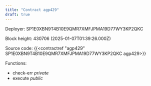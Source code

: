 ```yaml
---
title: "Contract agp429"
draft: true
---
```

Deployer: SP1E0XBN9T4B10E9QMR7XMFJPMA19D77WY3KP2QKC


 



Block height: 430706 (2025-01-07T01:39:26.000Z)

Source code: {{<contractref "agp429" SP1E0XBN9T4B10E9QMR7XMFJPMA19D77WY3KP2QKC agp429>}}

Functions:

* check-err _private_
* execute _public_
